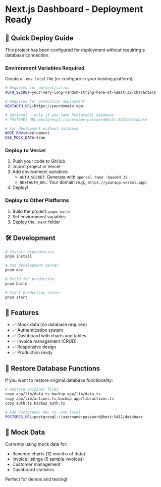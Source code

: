 # Next.js Dashboard - Deployment Ready

## 🚀 Quick Deploy Guide

This project has been configured for deployment without requiring a database connection.

### Environment Variables Required

Create a `.env.local` file (or configure in your hosting platform):

```bash
# Required for authentication
AUTH_SECRET=your-very-long-random-string-here-at-least-32-characters

# Required for production deployment  
NEXTAUTH_URL=https://yourdomain.com

# Optional - only if you have PostgreSQL database
# POSTGRES_URL=postgresql://username:password@host:5432/database

# For deployment without database
NODE_ENV=development
USE_MOCK_DATA=true
```

### Deploy to Vercel

1. Push your code to GitHub
2. Import project in Vercel
3. Add environment variables:
   - `AUTH_SECRET`: Generate with `openssl rand -base64 32`
   - `NEXTAUTH_URL`: Your domain (e.g., `https://yourapp.vercel.app`)
4. Deploy!
### Deploy to Other Platforms

1. Build the project: `pnpm build`
2. Set environment variables
3. Deploy the `.next` folder

## 🛠 Development

```bash
# Install dependencies
pnpm install

# Run development server
pnpm dev

# Build for production
pnpm build

# Start production server
pnpm start
```

## 📝 Features

- ✅ Mock data (no database required)
- ✅ Authentication system
- ✅ Dashboard with charts and tables  
- ✅ Invoice management (CRUD)
- ✅ Responsive design
- ✅ Production ready

## 🔧 Restore Database Functions

If you want to restore original database functionality:

```bash
# Restore original files
copy app/lib/data.ts.backup app/lib/data.ts
copy app/lib/actions.ts.backup app/lib/actions.ts
copy auth.ts.backup auth.ts

# Add PostgreSQL URL to .env.local
POSTGRES_URL=postgresql://username:password@host:5432/database
```

## 🎯 Mock Data

Currently using mock data for:
- Revenue charts (12 months of data)
- Invoice listings (6 sample invoices)
- Customer management
- Dashboard statistics

Perfect for demos and testing!